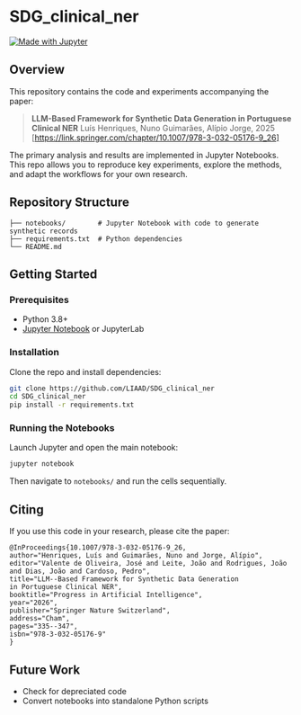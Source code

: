 # SDG_clinical_ner

[![Made with Jupyter](https://img.shields.io/badge/Made%20with-Jupyter-orange.svg)](https://jupyter.org/)

## Overview

This repository contains the code and experiments accompanying the paper:

> **LLM-Based Framework for Synthetic Data Generation in Portuguese Clinical NER**
> Luís Henriques, Nuno Guimarães, Alípio Jorge, 2025
> [https://link.springer.com/chapter/10.1007/978-3-032-05176-9_26]

The primary analysis and results are implemented in Jupyter Notebooks. This repo allows you to reproduce key experiments, explore the methods, and adapt the workflows for your own research.

## Repository Structure

```
├── notebooks/        # Jupyter Notebook with code to generate synthetic records
├── requirements.txt  # Python dependencies
└── README.md
```

## Getting Started

### Prerequisites

* Python 3.8+
* [Jupyter Notebook](https://jupyter.org/) or JupyterLab

### Installation

Clone the repo and install dependencies:

```bash
git clone https://github.com/LIAAD/SDG_clinical_ner
cd SDG_clinical_ner
pip install -r requirements.txt
```

### Running the Notebooks

Launch Jupyter and open the main notebook:

```bash
jupyter notebook
```

Then navigate to `notebooks/` and run the cells sequentially.


## Citing

If you use this code in your research, please cite the paper:

```
@InProceedings{10.1007/978-3-032-05176-9_26,
author="Henriques, Luís and Guimarães, Nuno and Jorge, Alípio",
editor="Valente de Oliveira, José and Leite, João and Rodrigues, João and Dias, João and Cardoso, Pedro",
title="LLM--Based Framework for Synthetic Data Generation in Portuguese Clinical NER",
booktitle="Progress in Artificial Intelligence",
year="2026",
publisher="Springer Nature Switzerland",
address="Cham",
pages="335--347",
isbn="978-3-032-05176-9"
}
```

## Future Work

* Check for depreciated code
* Convert notebooks into standalone Python scripts


